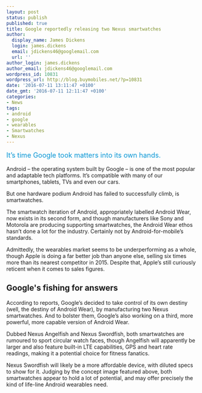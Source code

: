 ```yaml
---
layout: post
status: publish
published: true
title: Google reportedly releasing two Nexus smartwatches
author:
  display_name: James Dickens
  login: james.dickens
  email: jdickens46@googlemail.com
  url: ''
author_login: james.dickens
author_email: jdickens46@googlemail.com
wordpress_id: 10831
wordpress_url: http://blog.buymobiles.net/?p=10831
date: '2016-07-11 13:11:47 +0100'
date_gmt: '2016-07-11 12:11:47 +0100'
categories:
- News
tags:
- android
- google
- wearables
- Smartwatches
- Nexus
---
```

<p><span class="postStandFirst" style="color: #0896d5; line-height: 26px; font-size: 18px;">It&rsquo;s time Google took matters into its own hands.</span></p>
<p>Android &ndash; the operating system built by Google &ndash; is one of the most popular and adaptable tech platforms. It&rsquo;s compatible with many of our smartphones, tablets, TVs and even our cars.</p>
<p>But one hardware podium Android has failed to successfully climb, is smartwatches.</p>
<p>The smartwatch iteration of Android, appropriately labelled Android Wear, now exists in its second form, and though manufacturers like Sony and Motorola are producing supporting smartwatches, the Android Wear ethos hasn&rsquo;t done a lot for the industry. Certainly not by Android-for-mobile&rsquo;s standards.</p>
<p>Admittedly, the wearables market seems to be underperforming as a whole, though Apple is doing a far better job than anyone else, selling six times more than its nearest competitor in 2015. Despite that, Apple&rsquo;s still curiously reticent when it comes to sales figures.</p>
<h2>Google's fishing for answers</h2>
<p>According to reports, Google&rsquo;s decided to take control of its own destiny (well, the destiny of Android Wear), by manufacturing two Nexus smartwatches. And to bolster them, Google&rsquo;s also working on a third, more powerful, more capable version of Android Wear.</p>
<p>Dubbed Nexus Angelfish and Nexus Swordfish, both smartwatches are rumoured to sport circular watch faces, though Angelfish will apparently be larger and also feature built-in LTE capabilities, GPS and heart rate readings, making it a potential choice for fitness fanatics.</p>
<p>Nexus Swordfish will likely be a more affordable device, with diluted specs to show for it. Judging by the concept image featured above, both smartwatches appear to hold a lot of potential, and may offer precisely the kind of life-line&nbsp;Android wearables need.</p>
